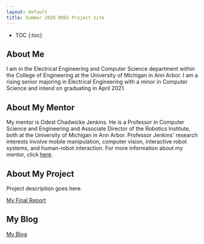 ```yaml
---
layout: default
title: Summer 2020 DREU Project Site
---
```


* TOC
{:toc}

## About Me

I am in the Electrical Engineering and Computer Science department within the College of Engineering at the University of Michigan in Ann Arbor. I am a rising senior majoring in Electrical Engineering with a minor in Computer Science and intend on graduating in April 2021.

## About My Mentor

My mentor is Odest Chadwicke Jenkins. He is a Professor in Computer Science and Engineering and Associate Director of the Robotics Institute, both at the University of Michigan in Ann Arbor. Professor Jenkins' research interests involve mobile manipulation, computer vision, interactive robot systems, and human-robot interaction. For more information about my mentor, click [here](https://robotics.umich.edu/profile/chad-jenkins/).

## About My Project

Project description goes here.

[My Final Report](files/finalreport.pdf)

## My Blog

[My Blog](blog.html)
